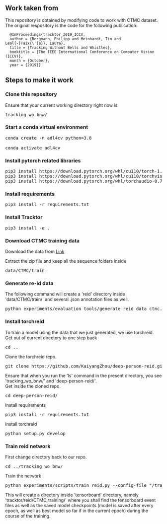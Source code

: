 
## Work taken from
 This repository is obtained by modifying code to work with CTMC dataset. The original respository is the code for the following publication:

```
  @InProceedings{tracktor_2019_ICCV,
  author = {Bergmann, Philipp and Meinhardt, Tim and Leal{-}Taix{\'{e}}, Laura},
  title = {Tracking Without Bells and Whistles},
  booktitle = {The IEEE International Conference on Computer Vision (ICCV)},
  month = {October},
  year = {2019}}
```

## Steps to make it work

### Clone this repository
Ensure that your current working directory right now is 
<pre>
tracking_wo_bnw/
</pre>

### Start a conda virtual environment
<pre>
conda create -n adl4cv python=3.8

conda activate adl4cv
</pre>

### Install pytorch related libraries
<pre>
pip3 install https://download.pytorch.org/whl/cu110/torch-1.7.1%2Bcu110-cp38-cp38-linux_x86_64.whl
pip3 install https://download.pytorch.org/whl/cu110/torchvision-0.8.2%2Bcu110-cp38-cp38-linux_x86_64.whl
pip3 install https://download.pytorch.org/whl/torchaudio-0.7.2-cp38-cp38-linux_x86_64.whl
</pre>

### Install requirements
<pre>
pip3 install -r requirements.txt
</pre>

### Install Tracktor
<pre>
pip3 install -e .
</pre>

### Download CTMC training data 
Download the data from [Link](https://ctmc-2022.s3.us-east-2.amazonaws.com/CTMC-train.zip)

Extract the zip file and keep all the sequence folders inside
<pre>
data/CTMC/train
</pre>

### Generate re-id data
The following command will create a 'reid' directory inside 'data/CTMC/train/' and several .json annotation files as well.
<pre>
python experiments/evaluation_tools/generate_reid_data_ctmc.py --dataset CTMC --data_root data
</pre>

### Install torchreid
To train a model using the data that we just generated, we use torchreid. 
Get out of current directory to one step back
<pre>
cd ..
</pre>
Clone the torchreid repo.
<pre>
git clone https://github.com/KaiyangZhou/deep-person-reid.git
</pre>
Ensure that when you run the 'ls' command in the present directory, you see 'tracking_wo_bnw/' and 'deep-person-reid/'.<br>
Get inside the cloned repo.
<pre>
cd deep-person-reid/
</pre>
Install requirements
<pre>
pip3 install -r requirements.txt
</pre>
Install torchreid
<pre>
python setup.py develop
</pre>

### Train reid network
First change directory back to our repo.
<pre>
cd ../tracking_wo_bnw/
</pre>

Train the network
<pre>
python experiments/scripts/train_reid.py --config-file "<PATH_TO_ROOT_DIR>/tracking_wo_bnw/experiments/cfgs/reid_ctmc_training.yaml"
</pre>

This will create a directory inside 'tensorboard' directory, namely 'tracktor/reid/CTMC_training/' where you shall find the tensorboard event files as well as the saved model checkpoints (model is saved after every epoch, as well as best model so far if in the current epoch) during the course of the training.
